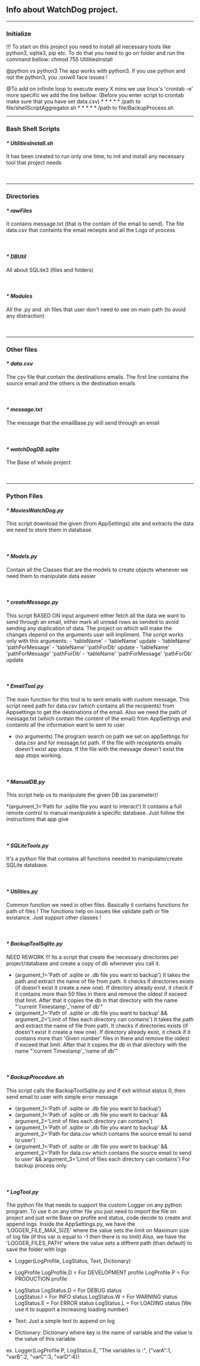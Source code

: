 <h2><b>Info about WatchDog project.</b></h2>

_________________________________
<h3><b>Initialize</h3></b>

!!! To start on this project you need to install all necessary tools like python3, sqlite3, pip etc. To do that you need to go on folder and run the command bellow:
chmod 755 UtilitiesInstall 

@python vs python3
The app works with python3. If you use python and not the python3, you ;oxiwill face issues !

@To add on infinite loop to execute every X mins we use linux's 'crontab -e' more specific we add the 
line bellow: (Before you enter script to crontab make sure that you have set data.csv)
\* \* \* \* \* /path to file/shellScriptAggregator.sh
\* \* \* \* \* /path to file/BackupProcess.sh

_________________________________
<h3><b>Bash Shell Scripts</h3></b>

<h4><i> * UtilitiesInstall.sh</h4></i>
It has been created to run only one time, to init and install any necessary tool that project needs
<br><br><br>

_________________________________
<h3><b>Directories</h3></b>

<h4><i> * rawFiles</h4></i>
It contains message.txt (that is the contain of the email to send). The file data.csv that containts the email receipts and all the Logs of process
<br><br><br>


<h4><i> * DBUtil</h4></i>
All about SQLite3 (files and folders)
<br><br><br>


<h4><i> * Modules</h4></i>
All the .py and .sh files that user don't need to see on main path (to avoid any distraction)
<br><br><br>

_________________________________
<h3><b>Other files</h3></b>

<h4><i> * data.csv</h4></i>
The csv file that contain the destinations emails. The first line contains the source email and the others is the destination emails
<br><br><br>


<h4><i> * message.txt</h4></i>
The message that the emailBase.py will send through an email
<br><br><br>


<h4><i> * watchDogDB.sqlite</h4></i>
The Base of whole project
<br><br><br>

_________________________________
<h3><b>Python Files</h3></b>

<h4><i> * MoviesWatchDog.py</h4></i> 
This script download the given (from AppSettings) site and extracts the data we need to store them in database
<br><br><br>


<h4><i> * Models.py</h4></i> 
Contain all the Classes that are the models to create objects whenever we need them to manipulate data easier
<br><br><br>


<h4><i> * createMessage.py</h4></i>
This script BASED ON input argument either fetch all the data we want to send through an email, either mark all unread rows as sended to avoid sending any duplication of data. The project on which will make the changes
depend on the arguments user will impliment.
The script works only with this arguments:
	- 'tableName'
    - 'tableName' update
    - 'tableName' 'pathForMessage'
    - 'tableName' 'pathForDb' update
    - 'tableName' 'pathForMessage' 'pathForDb'
    - 'tableName' 'pathForMessage' 'pathForDb' update
<br><br><br>


<h4><i> * EmailTool.py</h4></i> 
The main function for this tool is to sent emails with custom message. This script need path for data.csv (which contains all the recipients) from Appsettings to get the destinations of the email. Also we need the path of message.txt (which contain the content of the email) from AppSettings and containts all the information want to sent to user

- (no arguments) 
The program search on path we set on appSettings for data.csv and for message.txt path. 
If the file with receiptents emails doesn't exist app stops.
If the file with the message doesn't exist the app stops working.
<br><br><br>


<h4><i> * ManualDB.py</h4></i>
This script help us to manipulate the given DB (as parameter)!

\*(argument_1='Path for .sqlite file you want to interact')
It contains a full remote control to manual manipulate a specific database. Just follow the instructions that app give
<br><br><br>


<h4><i> * SQLiteTools.py</h4></i>
It's a python file that contains all functions needed to manipulate/create SQLite database.
<br><br><br>


<h4><i> * Utilities.py</h4></i>
Common function we need in other files. Basically it contains functions for path of files
! The functions help on issues like validate path or file existance. Just support other classes !
<br><br><br>


<h4><i> * BackupToolSqlite.py</h4></i>
NEED REWORK !!!
Its a script that create the necessary directories per project/database and create a copy of db whenever you call it.

- (argument_1='Path of .sqlite or .db file you want to backup')
It takes the path and extract the name of file from path. It checks if directories exists (if doesn't exist it create a new one). If directory already exist, it check if it contains more than 50 files in there and 
remove the oldest if exceed that limit. After that it copies the db in that directory with the name "'current Timestamp'_'name of db'"
- (argument_1='Path of .sqlite or .db file you want to backup' && argument_2='Limit of files each directory can contains')
It takes the path and extract the name of file from path. It checks if directories exists (if doesn't exist it create a new one). If directory already exist, it check if it contains more than 'Given number' files in 
there and remove the oldest if exceed that limit. After that it copies the db in that directory with the name "'current Timestamp'_'name of db'"
<br><br><br>


<h4><i> * BackupProcedure.sh</h4></i>
This script calls the BackupToolSqlite.py and if exit without status 0, then send email to user with simple error message

- (argument_1='Path of .sqlite or .db file you want to backup')
- (argument_1='Path of .sqlite or .db file you want to backup' && argument_2='Limit of files each directory can contains')
- (argument_1='Path of .sqlite or .db file you want to backup' && argument_2='Path for data.csv which contains the source email to send to user')
- (argument_1='Path of .sqlite or .db file you want to backup' && argument_2='Path for data.csv which contains the source email to send to user' && argument_3='Limit of files each directory can contains')
For backup process only.
<br><br><br>


<h4><i> * LogTool.py</h4></i> 
The python file that needs to support the custom Logger on any python program. To use it on any other file you just need to import the file on project and just write 
Base on profile and status, code decide to create and append logs.
Inside the AppSettings.py, we have the 'LOGGER_FILE_MAX_SIZE' where the value sets the limit on Maximum size of log file (if this var is equal to -1 then there is no limit)
Also, we have the 'LOGGER_FILES_PATH' where the value sets a diffrent path (than default) to save the folder with logs

* Logger(LogProfile, LogStatus, Text, Dictionary)

- LogProfile
    LogProfile.D = For DEVELOPMENT profile
    LogProfile.P = For PRODUCTION profile
    
- LogStatus
    LogStatus.D = For DEBUG status    
    LogStatus.I = For INFO status
    LogStatus.W = For WARNING status
    LogStatus.E = For ERROR status
    LogStatus.L = For LOADING status (We use it to support a increasing loading number)
    
- Text: Just a simple text to append on log

- Dictionary: Dictionary where key is the name of variable and the value is the value of this variable 

ex. Logger(LogProfile.P, LogStatus.E, "The variables is :", {"varA":1, "varB":2, "varC":3, "varD":4})